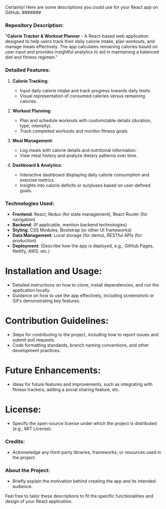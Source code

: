 Certainly! Here are some descriptions you could use for your React app on GitHub:
#######
### Repository Description:
"**Calorie Tracker & Workout Planner** - A React-based web application designed to help users track their daily calorie intake, plan workouts, and manage meals effectively. The app calculates remaining calories based on user input and provides insightful analytics to aid in maintaining a balanced diet and fitness regimen."

### Detailed Features:
1. **Calorie Tracking**: 
   - Input daily calorie intake and track progress towards daily limits.
   - Visual representation of consumed calories versus remaining calories.

2. **Workout Planning**:
   - Plan and schedule workouts with customizable details (duration, type, intensity).
   - Track completed workouts and monitor fitness goals.

3. **Meal Management**:
   - Log meals with calorie details and nutritional information.
   - View meal history and analyze dietary patterns over time.

4. **Dashboard & Analytics**:
   - Interactive dashboard displaying daily calorie consumption and exercise metrics.
   - Insights into calorie deficits or surpluses based on user-defined goals.

### Technologies Used:
- **Frontend**: React, Redux (for state management), React Router (for navigation)
- **Backend**: (If applicable, mention backend technologies)
- **Styling**: CSS Modules, Bootstrap (or other UI frameworks)
- **Data Management**: Local storage (for demo), RESTful APIs (for production)
- **Deployment**: (Describe how the app is deployed, e.g., GitHub Pages, Netlify, AWS, etc.)

# Installation and Usage:
- Detailed instructions on how to clone, install dependencies, and run the application locally.
- Guidance on how to use the app effectively, including screenshots or GIFs demonstrating key features.

# Contribution Guidelines:
- Steps for contributing to the project, including how to report issues and submit pull requests.
- Code formatting standards, branch naming conventions, and other development practices.

# Future Enhancements:
- Ideas for future features and improvements, such as integrating with fitness trackers, adding a social sharing feature, etc.

# License:
- Specify the open-source license under which the project is distributed (e.g., MIT License).

### Credits:
- Acknowledge any third-party libraries, frameworks, or resources used in the project.

### About the Project:
- Briefly explain the motivation behind creating the app and its intended audience.

Feel free to tailor these descriptions to fit the specific functionalities and design of your React application.
